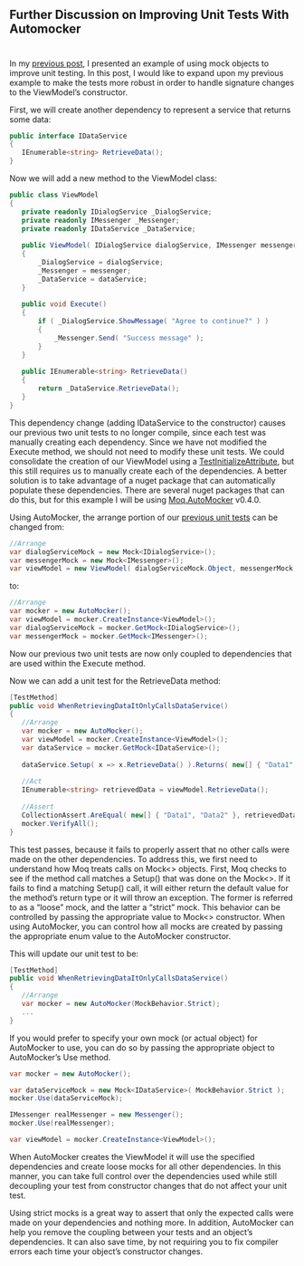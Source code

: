 

## Further Discussion on Improving Unit Tests With Automocker
#
In my [previous post](/unit-testing-with-mocks/), I presented an example of using mock objects to improve unit testing. In this post, I would like to expand upon my previous example to make the tests more robust in order to handle signature changes to the ViewModel’s constructor.

First, we will create another dependency to represent a service that returns some data:

```csharp
public interface IDataService
{
   IEnumerable<string> RetrieveData();
}
```

Now we will add a new method to the ViewModel class:

```csharp
public class ViewModel
{
   private readonly IDialogService _DialogService;
   private readonly IMessenger _Messenger;
   private readonly IDataService _DataService;
   
   public ViewModel( IDialogService dialogService, IMessenger messenger, IDataService dataService )
   {
       _DialogService = dialogService;
       _Messenger = messenger;
       _DataService = dataService;
   }
   
   public void Execute()
   {
       if ( _DialogService.ShowMessage( "Agree to continue?" ) )
       {
           _Messenger.Send( "Success message" );
       }
   }
   
   public IEnumerable<string> RetrieveData()
   {
       return _DataService.RetrieveData();
   }
}
```

This dependency change (adding IDataService to the constructor) causes our previous two unit tests to no longer compile, since each test was manually creating each dependency. Since we have not modified the Execute method, we should not need to modify these unit tests. We could consolidate the creation of our ViewModel using a [TestInitializeAttribute](https://msdn.microsoft.com/en-us/library/microsoft.visualstudio.testtools.unittesting.testinitializeattribute.aspx), but this still requires us to manually create each of the dependencies. A better solution is to take advantage of a nuget package that can automatically populate these dependencies. There are several nuget packages that can do this, but for this example I will be using [Moq.AutoMocker](https://www.nuget.org/packages/Moq.AutoMock/0.4.0) v0.4.0.

Using AutoMocker, the arrange portion of our [previous unit tests](/unit-testing-with-mocks/) can be changed from:

```csharp
//Arrange
var dialogServiceMock = new Mock<IDialogService>();
var messengerMock = new Mock<IMessenger>();
var viewModel = new ViewModel( dialogServiceMock.Object, messengerMock.Object );

```

to:

```csharp
//Arrange
var mocker = new AutoMocker();
var viewModel = mocker.CreateInstance<ViewModel>();
var dialogServiceMock = mocker.GetMock<IDialogService>();
var messengerMock = mocker.GetMock<IMessenger>();
```

Now our previous two unit tests are now only coupled to dependencies that are used within the Execute method.

Now we can add a unit test for the RetrieveData method:

```csharp
[TestMethod]
public void WhenRetrievingDataItOnlyCallsDataService()
{
   //Arrange
   var mocker = new AutoMocker();
   var viewModel = mocker.CreateInstance<ViewModel>();
   var dataService = mocker.GetMock<IDataService>();
   
   dataService.Setup( x => x.RetrieveData() ).Returns( new[] { "Data1", "Data2" } ).Verifiable();
   
   //Act
   IEnumerable<string> retrievedData = viewModel.RetrieveData();
   
   //Assert
   CollectionAssert.AreEqual( new[] { "Data1", "Data2" }, retrievedData.ToArray() );
   mocker.VerifyAll();
}

```

This test passes, because it fails to properly assert that no other calls were made on the other dependencies. To address this, we first need to understand how Moq treats calls on Mock<> objects. First, Moq checks to see if the method call matches a Setup() that was done on the Mock<>. If it fails to find a matching Setup() call, it will either return the default value for the method’s return type or it will throw an exception. The former is referred to as a “loose” mock, and the latter a “strict” mock. This behavior can be controlled by passing the appropriate value to Mock<> constructor. When using AutoMocker, you can control how all mocks are created by passing the appropriate enum value to the AutoMocker constructor.

This will update our unit test to be:

```csharp
[TestMethod]
public void WhenRetrievingDataItOnlyCallsDataService()
{
   //Arrange
   var mocker = new AutoMocker(MockBehavior.Strict);
   ...
}
```

If you would prefer to specify your own mock (or actual object) for AutoMocker to use, you can do so by passing the appropriate object to AutoMocker’s Use method.

```csharp
var mocker = new AutoMocker();

var dataServiceMock = new Mock<IDataService>( MockBehavior.Strict );
mocker.Use(dataServiceMock);

IMessenger realMessenger = new Messenger();
mocker.Use(realMessenger);

var viewModel = mocker.CreateInstance<ViewModel>();

```

When AutoMocker creates the ViewModel it will use the specified dependencies and create loose mocks for all other dependencies. In this manner, you can take full control over the dependencies used while still decoupling your test from constructor changes that do not affect your unit test.

Using strict mocks is a great way to assert that only the expected calls were made on your dependencies and nothing more. In addition, AutoMocker can help you remove the coupling between your tests and an object’s dependencies. It can also save time, by not requiring you to fix compiler errors each time your object’s constructor changes.

